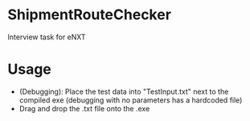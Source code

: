 # ShipmentRouteChecker
Interview task for eNXT

# Usage
* (Debugging): Place the test data into "TestInput.txt" next to the compiled exe (debugging with no parameters has a hardcoded file)
* Drag and drop the .txt file onto the .exe
